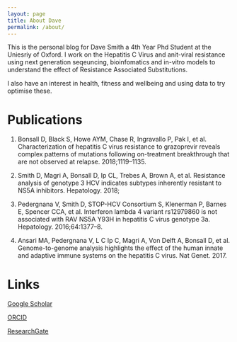 ```yaml
---
layout: page
title: About Dave
permalink: /about/
---
```


This is the personal blog for Dave Smith a 4th Year Phd Student at the Uniesriy of Oxford.
I work on the Hepatitis C Virus and anit-viral resistance using next generation seqeuncing,
bioinfomatics and in-vitro models to understand the effect of Resistance Associated Substitutions.

I also have an interest in health, fitness and wellbeing and using data to try optimise these.

# Publications

1. Bonsall D, Black S, Howe AYM, Chase R, Ingravallo P, Pak I, et al. Characterization of hepatitis C virus resistance to grazoprevir reveals complex patterns of mutations following on-treatment breakthrough that are not observed at relapse. 2018;1119–1135.

2. Smith D, Magri A, Bonsall D, Ip CL, Trebes A, Brown A, et al. Resistance analysis of genotype 3 HCV indicates subtypes inherently resistant to NS5A inhibitors. Hepatology. 2018;

3. Pedergnana V, Smith D, STOP-HCV Consortium S, Klenerman P, Barnes E, Spencer CCA, et al. Interferon lambda 4 variant rs12979860 is not associated with RAV NS5A Y93H in hepatitis C virus genotype 3a. Hepatology. 2016;64:1377–8.

4. Ansari MA, Pedergnana V, L C Ip C, Magri A, Von Delft A, Bonsall D, et al. Genome-to-genome analysis highlights the effect of the human innate and adaptive immune systems on the hepatitis C virus. Nat Genet. 2017.

# Links

[Google Scholar](https://scholar.google.co.uk/citations?user=2000AA4AAAAJ&hl=en "Dave's Google Scholar Page")

[ORCID](https://orcid.org/0000-0001-7778-7137 "Dave's ORCID Page")

[ResearchGate](https://www.researchgate.net/profile/David_Smith297 "Dave's ResearchGate Page")
